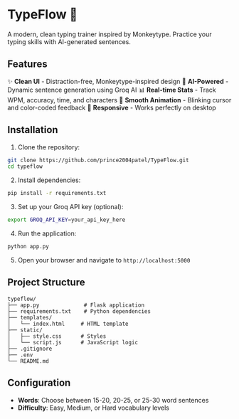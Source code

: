 # TypeFlow 🚀

A modern, clean typing trainer inspired by Monkeytype. Practice your typing skills with AI-generated sentences.

## Features

✨ **Clean UI** - Distraction-free, Monkeytype-inspired design
🎯 **AI-Powered** - Dynamic sentence generation using Groq AI
📊 **Real-time Stats** - Track WPM, accuracy, time, and characters
🎨 **Smooth Animation** - Blinking cursor and color-coded feedback
📱 **Responsive** - Works perfectly on desktop

## Installation

1. Clone the repository:

```bash
git clone https://github.com/prince2004patel/TypeFlow.git
cd typeflow
```

2. Install dependencies:

```bash
pip install -r requirements.txt
```

3. Set up your Groq API key (optional):

```bash
export GROQ_API_KEY=your_api_key_here
```

4. Run the application:

```bash
python app.py
```

5. Open your browser and navigate to `http://localhost:5000`

## Project Structure

```
typeflow/
├── app.py              # Flask application
├── requirements.txt    # Python dependencies
├── templates/
│   └── index.html     # HTML template
├── static/
│   ├── style.css      # Styles
│   └── script.js      # JavaScript logic
├── .gitignore
├── .env
└── README.md
```

## Configuration

- **Words**: Choose between 15-20, 20-25, or 25-30 word sentences
- **Difficulty**: Easy, Medium, or Hard vocabulary levels
